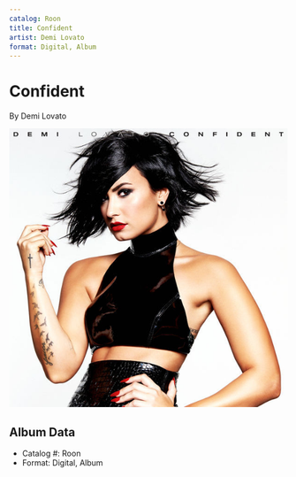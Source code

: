 ```yaml
---
catalog: Roon
title: Confident
artist: Demi Lovato
format: Digital, Album
---
```


# Confident

By Demi Lovato

![](../../assets/albumcovers/Demi_Lovato-Confident.png)

## Album Data

- Catalog #: Roon
- Format: Digital, Album

